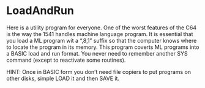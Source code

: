 # LoadAndRun

Here is a utility program for everyone. One of the worst features of the C64 
is the way the 1541 handles machine language program. It is essential that 
you load a ML program wit a “,8,1” suffix so that the computer knows where to 
locate the program in its memory. This program coverts ML programs into a BASIC 
load and run format. You never need to remember another SYS command (except to 
reactivate some routines).

HINT: Once in BASIC form you don’t need file copiers to put programs on other 
disks, simple LOAD it and then SAVE it.
